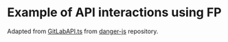 # Example of API interactions using FP

Adapted from [GitLabAPI.ts](https://github.com/danger/danger-js/blob/master/source/platforms/gitlab/GitLabAPI.ts) from [danger-js](https://github.com/danger/danger-js) repository.
